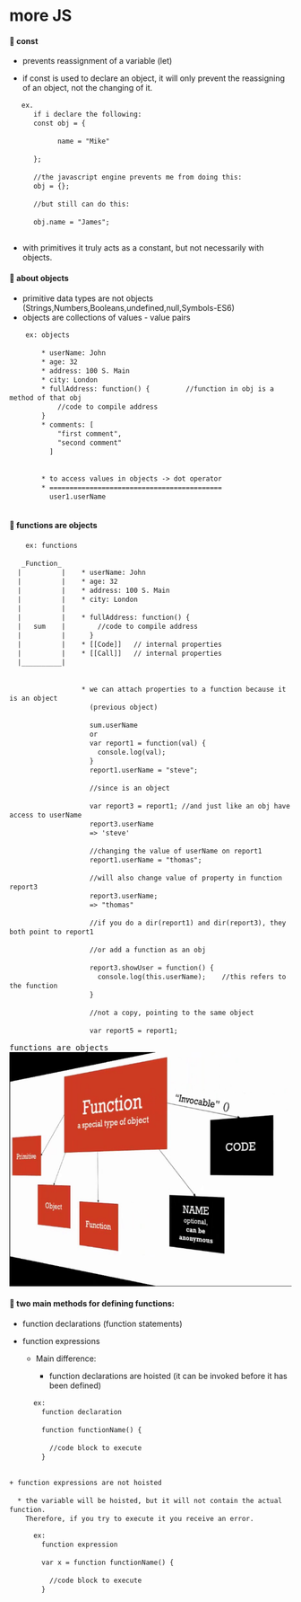 # more JS

#### :orange_book: const
- prevents reassignment of a variable (let)

- if const is used to declare an object, it will only prevent the reassigning of an object, not the changing of it.  

```
   ex.
      if i declare the following:
      const obj = {

            name = "Mike"
    
      };
      
      //the javascript engine prevents me from doing this:
      obj = {};

      //but still can do this:

      obj.name = "James";


```

- with primitives it truly acts as a constant, but not necessarily with objects.


#### :orange_book: about objects

- primitive data types are not objects (Strings,Numbers,Booleans,undefined,null,Symbols-ES6)
- objects are collections of values - value pairs

```
    ex: objects

        * userName: John
        * age: 32
        * address: 100 S. Main
        * city: London
        * fullAddress: function() {         //function in obj is a method of that obj
            //code to compile address
        }
        * comments: [
            "first comment",
            "second comment"
          ]


        * to access values in objects -> dot operator
        * ===========================================
          user1.userName


```


#### :orange_book: functions are objects

```
    ex: functions

   _Function_     
  |          |    * userName: John
  |          |    * age: 32
  |          |    * address: 100 S. Main
  |          |    * city: London
  |          |        
  |          |    * fullAddress: function() {
  |   sum    |        //code to compile address
  |          |      }
  |          |    * [[Code]]   // internal properties
  |          |    * [[Call]]   // internal properties
  |__________|


                  * we can attach properties to a function because it is an object
                    (previous object)  

                    sum.userName
                    or
                    var report1 = function(val) {
                      console.log(val);
                    }
                    report1.userName = "steve";

                    //since is an object

                    var report3 = report1; //and just like an obj have access to userName
                    report3.userName
                    => 'steve'

                    //changing the value of userName on report1
                    report1.userName = "thomas";

                    //will also change value of property in function report3
                    report3.userName;
                    => "thomas"

                    //if you do a dir(report1) and dir(report3), they both point to report1

                    //or add a function as an obj

                    report3.showUser = function() {
                      console.log(this.userName);    //this refers to the function
                    }

                    //not a copy, pointing to the same object

                    var report5 = report1;

```

<kbd>functions are objects</kbd>
![](images/funobj.png)
<br>

#### :orange_book: two main methods for defining functions:
    
* function declarations (function statements)
* function expressions

  + Main difference:

    + function declarations are hoisted (it can be invoked before it has been defined)
    
```
      ex:
        function declaration

        function functionName() {

          //code block to execute
        }


```


    + function expressions are not hoisted

      * the variable will be hoisted, but it will not contain the actual function.   
        Therefore, if you try to execute it you receive an error.   



```
      ex:
        function expression

        var x = function functionName() {

          //code block to execute
        }


```














